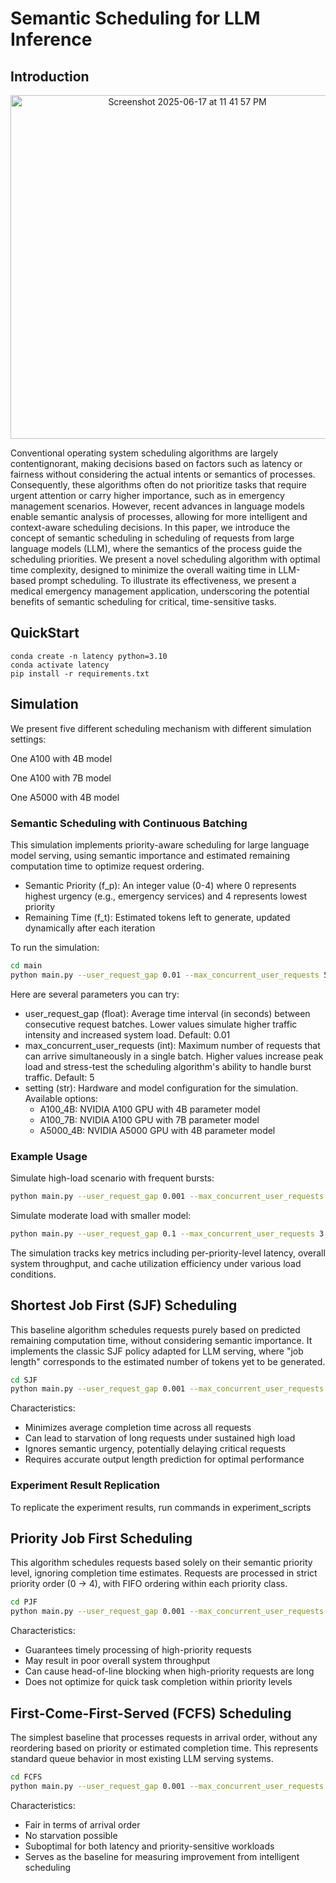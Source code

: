 # Semantic Scheduling for LLM Inference

## Introduction

<p align="center">
  <img width="550" alt="Screenshot 2025-06-17 at 11 41 57 PM" src="https://github.com/user-attachments/assets/6775df2e-88f5-448f-8350-013696da8a6f" />
</p>

Conventional operating system scheduling algorithms are largely contentignorant, making decisions based on factors such as latency or fairness without considering the actual intents or semantics of processes. Consequently, these algorithms often do not prioritize tasks that require urgent attention or carry higher importance, such as in emergency management scenarios. However, recent advances in language models enable semantic analysis of processes, allowing for more intelligent and context-aware scheduling decisions. In this paper, we introduce the concept of semantic scheduling in scheduling of requests from large language models (LLM), where the semantics of the process guide the scheduling priorities. We present a novel scheduling algorithm with optimal time complexity, designed to minimize the overall waiting time in LLM-based prompt scheduling. To illustrate its effectiveness, we present a medical emergency management application, underscoring the potential benefits of semantic scheduling for critical, time-sensitive tasks.

## QuickStart
```
conda create -n latency python=3.10
conda activate latency
pip install -r requirements.txt
```

## Simulation

We present five different scheduling mechanism with different simulation settings: 

One A100 with 4B model

One A100 with 7B model

One A5000 with 4B model

### Semantic Scheduling with Continuous Batching

This simulation implements priority-aware scheduling for large language model serving, using semantic importance and estimated remaining computation time to optimize request ordering.

- Semantic Priority (f_p): An integer value (0-4) where 0 represents highest urgency (e.g., emergency services) and 4 represents lowest priority
- Remaining Time (f_t): Estimated tokens left to generate, updated dynamically after each iteration

To run the simulation:

```bash
cd main
python main.py --user_request_gap 0.01 --max_concurrent_user_requests 5 --setting A100_4B
```
Here are several parameters you can try:

- user_request_gap (float): Average time interval (in seconds) between consecutive request batches. Lower values simulate higher traffic intensity and increased system load. Default: 0.01
- max_concurrent_user_requests (int): Maximum number of requests that can arrive simultaneously in a single batch. Higher values increase peak load and stress-test the scheduling algorithm's ability to handle burst traffic. Default: 5
- setting (str): Hardware and model configuration for the simulation. Available options:
    - A100_4B: NVIDIA A100 GPU with 4B parameter model
    - A100_7B: NVIDIA A100 GPU with 7B parameter model
    - A5000_4B: NVIDIA A5000 GPU with 4B parameter model
 
### Example Usage
Simulate high-load scenario with frequent bursts:
```bash
python main.py --user_request_gap 0.001 --max_concurrent_user_requests 50 --setting A100_4B
```
Simulate moderate load with smaller model:
```bash
python main.py --user_request_gap 0.1 --max_concurrent_user_requests 3 --setting A100_4B
```
The simulation tracks key metrics including per-priority-level latency, overall system throughput, and cache utilization efficiency under various load conditions.


## Shortest Job First (SJF) Scheduling
This baseline algorithm schedules requests purely based on predicted remaining computation time, without considering semantic importance. It implements the classic SJF policy adapted for LLM serving, where "job length" corresponds to the estimated number of tokens yet to be generated.

```bash
cd SJF
python main.py --user_request_gap 0.001 --max_concurrent_user_requests 50 --setting A100_4B
```

Characteristics:

- Minimizes average completion time across all requests
- Can lead to starvation of long requests under sustained high load
- Ignores semantic urgency, potentially delaying critical requests
- Requires accurate output length prediction for optimal performance


### Experiment Result Replication
To replicate the experiment results, run commands in experiment_scripts


## Priority Job First Scheduling
This algorithm schedules requests based solely on their semantic priority level, ignoring completion time estimates. Requests are processed in strict priority order (0 → 4), with FIFO ordering within each priority class.

```bash
cd PJF
python main.py --user_request_gap 0.001 --max_concurrent_user_requests 50 --setting A100_4B
```

Characteristics:

- Guarantees timely processing of high-priority requests
- May result in poor overall system throughput
- Can cause head-of-line blocking when high-priority requests are long
- Does not optimize for quick task completion within priority levels

## First-Come-First-Served (FCFS) Scheduling

The simplest baseline that processes requests in arrival order, without any reordering based on priority or estimated completion time. This represents standard queue behavior in most existing LLM serving systems.

```bash
cd FCFS
python main.py --user_request_gap 0.001 --max_concurrent_user_requests 50 --setting A100_4B
```

Characteristics:

- Fair in terms of arrival order
- No starvation possible
- Suboptimal for both latency and priority-sensitive workloads
- Serves as the baseline for measuring improvement from intelligent scheduling








